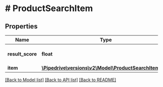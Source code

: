 # # ProductSearchItem

## Properties

Name | Type | Description | Notes
------------ | ------------- | ------------- | -------------
**result_score** | **float** | Search result relevancy | [optional]
**item** | [**\Pipedrive\versions\v2\Model\ProductSearchItemItem**](ProductSearchItemItem.md) |  | [optional]

[[Back to Model list]](../README.md#documentation-for-models) [[Back to API list]](../README.md#documentation-for-api-endpoints) [[Back to README]](../README.md)
